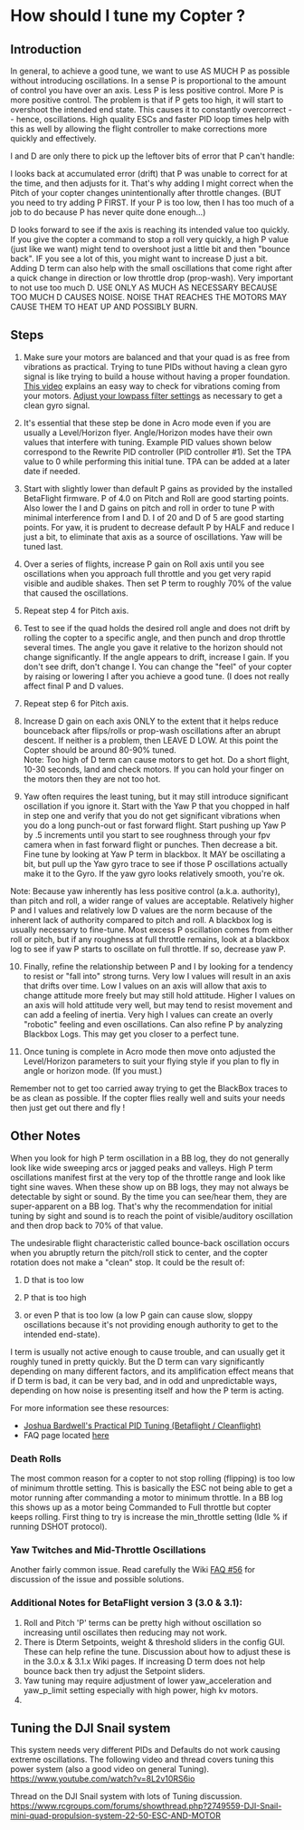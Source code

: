 # How should I tune my Copter ?

## Introduction

In general, to achieve a good tune, we want to use AS MUCH P as possible without introducing oscillations.  In a sense P is proportional to the amount of control you have over an axis. Less P is less positive control. More P is more positive control.  The problem is that if P gets too high, it will start to overshoot the intended end state.  This causes it to constantly overcorrect -- hence, oscillations.  High quality ESCs and faster PID loop times help with this as well by allowing the flight controller to make corrections more quickly and effectively.

I and D are only there to pick up the leftover bits of error that P can't handle:  

I looks back at accumulated error (drift) that P was unable to correct for at the time, and then adjusts for it. That's why adding I might correct when the Pitch of your copter changes unintentionally after throttle changes.  (BUT you need to try adding P FIRST. If your P is too low, then I has too much of a job to do because P has never quite done enough...)

D looks forward to see if the axis is reaching its intended value too quickly. If you give the copter a command to stop a roll very quickly, a high P value (just like we want) might tend to overshoot just a little bit and then "bounce back". IF you see a lot of this, you might want to increase D just a bit. Adding D term can also help with the small oscillations that come right after a quick change in direction or low throttle drop (prop-wash). Very important to not use too much D. USE ONLY AS MUCH AS NECESSARY BECAUSE TOO MUCH D CAUSES NOISE. NOISE THAT REACHES THE MOTORS MAY CAUSE THEM TO HEAT UP AND POSSIBLY BURN.

## Steps 

1. Make sure your motors are balanced and that your quad is as free from vibrations as practical. Trying to tune PIDs without having a clean gyro signal is like trying to build a house without having a proper foundation. [This video](https://www.youtube.com/watch?v=vjEsYei12Jw) explains an easy way to check for vibrations coming from your motors. [Adjust your lowpass filter settings](https://github.com/betaflight/betaflight/wiki/Gyro-&-Dterm-filtering-recommendations) as necessary to get a clean gyro signal.

2. It's essential that these step be done in Acro mode even if you are usually a Level/Horizon flyer.  Angle/Horizon modes have their own values that interfere with tuning.  Example PID values shown below correspond to the Rewrite PID controller (PID controller #1). Set the TPA value to 0 while performing this initial tune. TPA can be added at a later date if needed.

3. Start with slightly lower than default P gains as provided by the installed BetaFlight firmware. P of 4.0 on Pitch and Roll are good starting points. Also lower the I and D gains on pitch and roll in order to tune P with minimal interference from I and D. I of 20 and D of 5 are good starting points. For yaw, it is prudent to decrease default P by HALF and reduce I just a bit, to eliminate that axis as a source of oscillations.  Yaw will be tuned last.

4. Over a series of flights, increase P gain on Roll axis until you see oscillations when you approach full throttle and you get very rapid visible and audible shakes. Then set P term to roughly 70% of the value that caused the oscillations.

5. Repeat step 4 for Pitch axis.

6. Test to see if the quad holds the desired roll angle and does not drift by rolling the copter to a specific angle, and then punch and drop throttle several times.  The angle you gave it relative to the horizon should not change significantly.  If the angle appears to drift, increase I gain.  If you don't see drift, don't change I.  You can change the "feel" of your copter by raising or lowering I after you achieve a good tune. (I does not really affect final P and D values.

7. Repeat step 6 for Pitch axis.

8. Increase D gain on each axis ONLY to the extent that it helps reduce bounceback after flips/rolls or prop-wash oscillations after an abrupt descent. If neither is a problem, then LEAVE D LOW.  At this point the Copter should be around 80-90% tuned.  
Note: Too high of D term can cause motors to get hot. Do a short flight, 10-30 seconds, land and check motors. If you can hold your finger on the motors then they are not too hot.

9. Yaw often requires the least tuning, but it may still introduce significant oscillation if you ignore it.  Start with the Yaw P that you chopped in half in step one and verify that you do not get significant vibrations when you do a long punch-out or fast forward flight.  Start pushing up Yaw P by .5 increments until you start to see roughness through your fpv camera when in fast forward flight or punches.  Then decrease a bit.  Fine tune by looking at Yaw P term in blackbox.  It MAY be oscillating a bit, but pull up the Yaw gyro trace to see if those P oscillations actually make it to the Gyro. If the yaw gyro looks relatively smooth, you're ok. 

Note: Because yaw inherently has less positive control (a.k.a. authority), than pitch and roll, a wider range of values are acceptable.  Relatively higher P and I values and relatively low D values are the norm because of the inherent lack of authority compared to pitch and roll. A blackbox log is usually necessary to fine-tune. Most excess P oscillation comes from either roll or pitch, but if any roughness at full throttle remains, look at a blackbox log to see if yaw P starts to oscillate on full throttle. If so, decrease yaw P. 

10. Finally, refine the relationship between P and I by looking for a tendency to resist or "fall into" strong turns. Very low I values will result in an axis that drifts over time.  Low I values on an axis will allow that axis to change attitude more freely but may still hold attitude.  Higher I values on an axis will hold attitude very well, but may tend to resist movement and can add a  feeling of inertia.  Very high I values can create an overly "robotic" feeling and even oscillations.  Can also refine P by analyzing Blackbox Logs. This may get you closer to a perfect tune.

11. Once tuning is complete in Acro mode then move onto adjusted the Level/Horizon parameters to suit your flying style if you plan to fly in angle or horizon mode. (If you must.)

Remember not to get too carried away trying to get the BlackBox traces to be as clean as possible. If the copter flies really well and suits your needs then just get out there and fly !

## Other Notes

When you look for high P term oscillation in a BB log, they do not generally look like wide sweeping arcs or jagged peaks and valleys. High P term oscillations manifest first at the very top of the throttle range and look like tight sine waves.  When these show up on BB logs, they may not always be detectable by sight or sound. By the time you can see/hear them, they are super-apparent on a BB log.  That's why the recommendation for initial tuning by sight and sound is to reach the point of visible/auditory oscillation and then drop back to 70% of that value.

The undesirable flight characteristic called bounce-back oscillation occurs when you abruptly return the pitch/roll stick to center, and the copter rotation does not make a "clean" stop.  It could be the result of:

1. D that is too low

2. P that is too high

3. or even P that is too low (a low P gain can cause slow, sloppy oscillations because it's not providing enough  authority to get to the intended end-state).

I term is usually not active enough to cause trouble, and can usually get it roughly tuned in pretty quickly.
But the D term can vary significantly depending on many different factors, and its amplification effect means that if D term is bad, it can be very bad, and in odd and unpredictable ways, depending on how noise is presenting itself and how the P term is acting.

For more information see these resources:

* [Joshua Bardwell's Practical PID Tuning (Betaflight / Cleanflight)](http://www.youtube.com/playlist?list=PLwoDb7WF6c8ldO8tz0IUi9FNcJdvE2Mhe)
* FAQ page located [here](https://github.com/borisbstyle/betaflight/wiki/Frequently-Asked-Questions#is-there-a-good-resource-for-learning-how-to-tune-using-black-box-)  

### Death Rolls
The most common reason for a copter to not stop rolling (flipping) is too low of minimum throttle setting. This is basically the ESC not being able to get a motor running after commanding a motor to minimum throttle. In a BB log this shows up as a motor being Commanded to Full throttle but copter keeps rolling. First thing to try is increase the min_throttle setting (Idle % if running DSHOT protocol). 

### Yaw Twitches and Mid-Throttle Oscillations  
Another fairly common issue. Read carefully the Wiki [FAQ #56](https://github.com/borisbstyle/betaflight/wiki/Frequently-Asked-Questions#how-do-i-solve-yaw-twitches-or-mid-throttle-oscillations-)  for discussion of the issue and possible solutions.

### Additional Notes for BetaFlight version 3 (3.0 & 3.1):
1. Roll and Pitch 'P' terms can be pretty high without oscillation so increasing until oscillates then reducing may not work. 
2. There is Dterm Setpoints, weight & threshold sliders in the config GUI. These can help refine the tune. Discussion about how to adjust these is in the 3.0.x & 3.1.x Wiki pages. If increasing D term does not help bounce back then try adjust the Setpoint sliders.
3. Yaw tuning may require adjustment of lower yaw_acceleration and yaw_p_limit setting especially with high power, high kv motors.  
4. 

## Tuning the DJI Snail system  
This system needs very different PIDs and Defaults do not work causing extreme oscillations. The following video and thread covers tuning this power system (also a good video on general Tuning).   
https://www.youtube.com/watch?v=8L2v10RS6io

Thread on the DJI Snail system with lots of Tuning discussion.   
https://www.rcgroups.com/forums/showthread.php?2749559-DJI-Snail-mini-quad-propulsion-system-22-50-ESC-AND-MOTOR  

